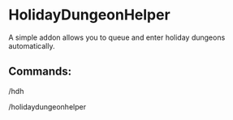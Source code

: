 # HolidayDungeonHelper
A simple addon allows you to queue and enter holiday dungeons automatically.

## Commands:
/hdh

/holidaydungeonhelper
